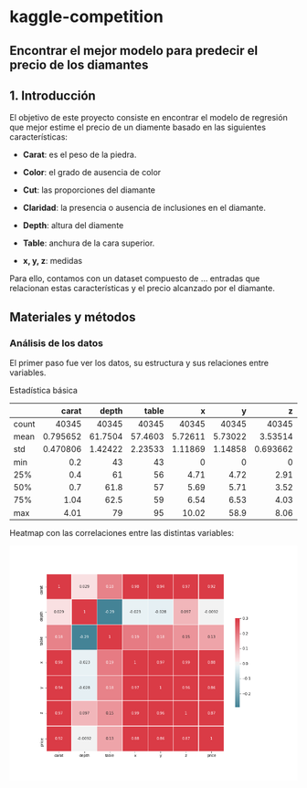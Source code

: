 # kaggle-competition
## Encontrar el mejor modelo para predecir el precio de los diamantes


## 1. Introducción

El objetivo de este proyecto consiste en encontrar el modelo de regresión que mejor estime el precio de un diamente basado en las siguientes características:

* **Carat**: es el peso de la piedra.

* **Color**: el grado de ausencia de color

* **Cut**: las proporciones del diamante

* **Claridad**: la presencia o ausencia de inclusiones en el diamante.

* **Depth**: altura del diamente

* **Table**: anchura de la cara superior.

* **x, y, z**: medidas

Para ello, contamos con un dataset compuesto de  ... entradas que relacionan estas características y el precio alcanzado por el diamante.

## Materiales y métodos

### Análisis de los datos

El primer paso fue ver los datos, su estructura y sus relaciones entre variables.

Estadística básica

|       |        carat |       depth |       table |           x |           y |            z |    price |
|:------|-------------:|------------:|------------:|------------:|------------:|-------------:|---------:|
| count | 40345        | 40345       | 40345       | 40345       | 40345       | 40345        | 40345    |
| mean  |     0.795652 |    61.7504  |    57.4603  |     5.72611 |     5.73022 |     3.53514  |  3924.09 |
| std   |     0.470806 |     1.42422 |     2.23533 |     1.11869 |     1.14858 |     0.693662 |  3982    |
| min   |     0.2      |    43       |    43       |     0       |     0       |     0        |   326    |
| 25%   |     0.4      |    61       |    56       |     4.71    |     4.72    |     2.91     |   948    |
| 50%   |     0.7      |    61.8     |    57       |     5.69    |     5.71    |     3.52     |  2395    |
| 75%   |     1.04     |    62.5     |    59       |     6.54    |     6.53    |     4.03     |  5313    |
| max   |     4.01     |    79       |    95       |    10.02    |    58.9     |     8.06     | 18818    |


Heatmap con las correlaciones entre las distintas variables:

![alt text](img/heatmap.png)